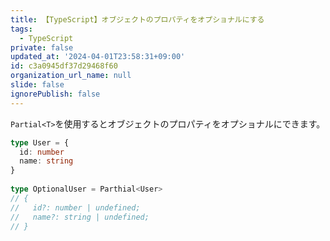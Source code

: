 ```yaml
---
title: 【TypeScript】オブジェクトのプロパティをオプショナルにする
tags:
  - TypeScript
private: false
updated_at: '2024-04-01T23:58:31+09:00'
id: c3a0945df37d29468f60
organization_url_name: null
slide: false
ignorePublish: false
---
```

`Partial<T>`を使用するとオブジェクトのプロパティをオプショナルにできます。

```ts
type User = {
  id: number
  name: string
}
 
type OptionalUser = Parthial<User>
// {
//   id?: number | undefined;
//   name?: string | undefined;
// }

```
